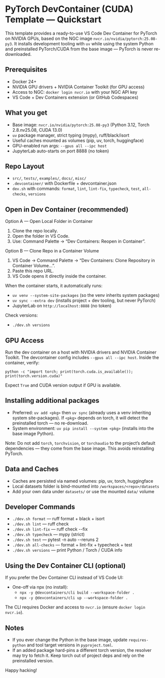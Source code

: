PyTorch DevContainer (CUDA) Template — Quickstart
================================================

This template provides a ready-to-use VS Code Dev Container for PyTorch on NVIDIA GPUs, based on the NGC image `nvcr.io/nvidia/pytorch:25.08-py3`. It installs development tooling with `uv` while using the system Python and preinstalled PyTorch/CUDA from the base image — PyTorch is never re-downloaded.

Prerequisites
-------------
- Docker 24+
- NVIDIA GPU drivers + NVIDIA Container Toolkit (for GPU access)
- Access to NGC: `docker login nvcr.io` with your NGC API key
- VS Code + Dev Containers extension (or GitHub Codespaces)

What you get
------------
- Base image: `nvcr.io/nvidia/pytorch:25.08-py3` (Python 3.12, Torch 2.8.nv25.08, CUDA 13.0)
- `uv` package manager, strict typing (mypy), ruff/black/isort
- Useful caches mounted as volumes (pip, uv, torch, huggingface)
- GPU-enabled run args: `--gpus all --ipc host`
 - JupyterLab auto-starts on port 8888 (no token)

Repo Layout
-----------
- `src/`, `tests/`, `examples/`, `docs/`, `misc/`
- `.devcontainer/` with Dockerfile + devcontainer.json
- `dev.sh` with commands: `format`, `lint`, `lint-fix`, `typecheck`, `test`, `all-checks`, `versions`

Open in Dev Container (recommended)
-----------------------------------
Option A — Open Local Folder in Container
1) Clone the repo locally.
2) Open the folder in VS Code.
3) Use: Command Palette → “Dev Containers: Reopen in Container”.

Option B — Clone Repo in a Container Volume
1) VS Code → Command Palette → “Dev Containers: Clone Repository in Container Volume…”.
2) Paste this repo URL.
3) VS Code opens it directly inside the container.

When the container starts, it automatically runs:
- `uv venv --system-site-packages` (so the venv inherits system packages)
- `uv sync --extra dev` (installs project + dev tooling, but never PyTorch)
- JupyterLab on `http://localhost:8888` (no token)

Check versions:
- `./dev.sh versions`

GPU Access
----------
Run the dev container on a host with NVIDIA drivers and NVIDIA Container Toolkit. The devcontainer config includes `--gpus all --ipc host`. Inside the container, verify:

```
python -c "import torch; print(torch.cuda.is_available()); print(torch.version.cuda)"
```

Expect `True` and CUDA version output if GPU is available.

Installing additional packages
------------------------------
- Preferred: `uv add <pkg>` then `uv sync` (already uses a venv inheriting system site-packages). If `<pkg>` depends on torch, it will detect the preinstalled torch — no re-download.
- System environment: `uv pip install --system <pkg>` (installs into the base image Python).

Note: Do not add `torch`, `torchvision`, or `torchaudio` to the project’s default dependencies — they come from the base image. This avoids reinstalling PyTorch.

Data and Caches
---------------
- Caches are persisted via named volumes: pip, uv, torch, huggingface
- Local datasets folder is bind-mounted into `/workspaces/<repo>/datasets`
- Add your own data under `datasets/` or use the mounted `data/` volume

Developer Commands
------------------
- `./dev.sh format` — ruff format + black + isort
- `./dev.sh lint` — ruff check
- `./dev.sh lint-fix` — ruff check --fix
- `./dev.sh typecheck` — mypy (strict)
- `./dev.sh test` — pytest -n auto --reruns 2
- `./dev.sh all-checks` — format + lint-fix + typecheck + test
- `./dev.sh versions` — print Python / Torch / CUDA info

Using the Dev Container CLI (optional)
--------------------------------------
If you prefer the Dev Container CLI instead of VS Code UI:

- One-off via npx (no install):
  - `npx -y @devcontainers/cli build --workspace-folder .`
  - `npx -y @devcontainers/cli up --workspace-folder .`

The CLI requires Docker and access to `nvcr.io` (ensure `docker login nvcr.io`).

Notes
-----
- If you ever change the Python in the base image, update `requires-python` and tool target versions in `pyproject.toml`.
- If an added package hard-pins a different torch version, the resolver may try to fetch it. Keep torch out of project deps and rely on the preinstalled version.

Happy hacking!
